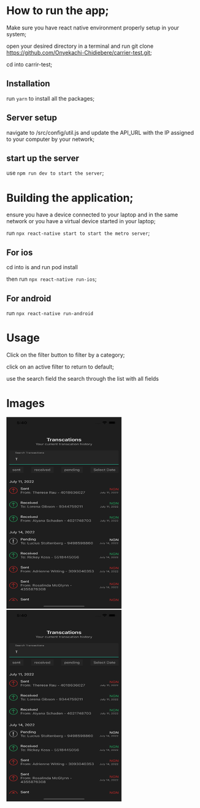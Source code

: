 # How to run the app;

Make sure you have react native environment properly setup in your system;

open your desired directory in a terminal and run 
git clone https://github.com/Onyekachi-Chidiebere/carrier-test.git;

cd into carrir-test;

## Installation

run ```yarn```  to install all the packages;

## Server setup
navigate to /src/config/util.js and update the API_URL with the IP assigned to your computer by your network;

## start up the server

use ```npm run dev to start the server```;

# Building the application;

ensure you have a device connected to your laptop and in the same network or you have a virtual device started in your laptop;

run ```npx react-native start to start the metro server```;

## For ios

cd into is and run pod install

then run ```npx react-native run-ios```;

## For android 
run ```npx react-native run-android ```


# Usage
Click on the filter button to filter by a category;

click on an active filter to return to default;

use the search field the search through the list with all fields

# Images 
<img src="/src/images/fullImage.png" width="300" height="500">
<img src="/src/images/fullImage.png" width="300" height="500">